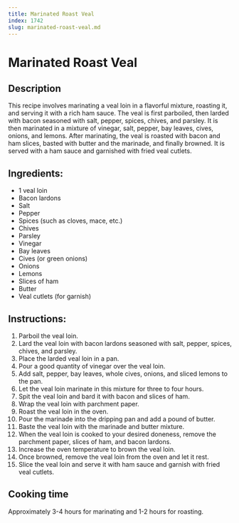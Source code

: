 ```yaml
---
title: Marinated Roast Veal
index: 1742
slug: marinated-roast-veal.md
---
```


# Marinated Roast Veal

## Description
This recipe involves marinating a veal loin in a flavorful mixture, roasting it, and serving it with a rich ham sauce. The veal is first parboiled, then larded with bacon seasoned with salt, pepper, spices, chives, and parsley. It is then marinated in a mixture of vinegar, salt, pepper, bay leaves, cives, onions, and lemons. After marinating, the veal is roasted with bacon and ham slices, basted with butter and the marinade, and finally browned. It is served with a ham sauce and garnished with fried veal cutlets.

## Ingredients:
- 1 veal loin
- Bacon lardons
- Salt
- Pepper
- Spices (such as cloves, mace, etc.)
- Chives
- Parsley
- Vinegar
- Bay leaves
- Cives (or green onions)
- Onions
- Lemons
- Slices of ham
- Butter
- Veal cutlets (for garnish)

## Instructions:
1. Parboil the veal loin.
2. Lard the veal loin with bacon lardons seasoned with salt, pepper, spices, chives, and parsley.
3. Place the larded veal loin in a pan.
4. Pour a good quantity of vinegar over the veal loin.
5. Add salt, pepper, bay leaves, whole cives, onions, and sliced lemons to the pan.
6. Let the veal loin marinate in this mixture for three to four hours.
7. Spit the veal loin and bard it with bacon and slices of ham.
8. Wrap the veal loin with parchment paper.
9. Roast the veal loin in the oven.
10. Pour the marinade into the dripping pan and add a pound of butter.
11. Baste the veal loin with the marinade and butter mixture.
12. When the veal loin is cooked to your desired doneness, remove the parchment paper, slices of ham, and bacon lardons.
13. Increase the oven temperature to brown the veal loin.
14. Once browned, remove the veal loin from the oven and let it rest.
15. Slice the veal loin and serve it with ham sauce and garnish with fried veal cutlets.

## Cooking time
Approximately 3-4 hours for marinating and 1-2 hours for roasting.